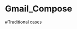 # Gmail_Compose

#[Traditional cases](https://github.com/Anand214/Gmail_Compose/blob/68ab666cb29528ec8f5604e2c4a6f8407e0c8477/Gmail_Compose_cases_Traditional%20cases.xlsx)
